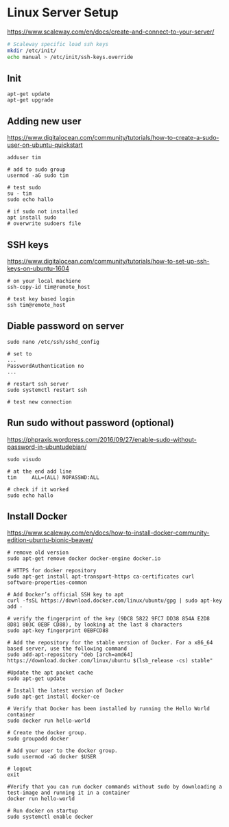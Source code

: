 # Linux Server Setup

https://www.scaleway.com/en/docs/create-and-connect-to-your-server/

```sh
# Scaleway specific load ssh keys
mkdir /etc/init/
echo manual > /etc/init/ssh-keys.override
```
## Init

```
apt-get update
apt-get upgrade
```

## Adding new user


https://www.digitalocean.com/community/tutorials/how-to-create-a-sudo-user-on-ubuntu-quickstart
```
adduser tim

# add to sudo group
usermod -aG sudo tim

# test sudo
su - tim
sudo echo hallo

# if sudo not installed
apt install sudo
# overwrite sudoers file
```

## SSH keys

https://www.digitalocean.com/community/tutorials/how-to-set-up-ssh-keys-on-ubuntu-1604


```
# on your local machiene
ssh-copy-id tim@remote_host

# test key based login
ssh tim@remote_host
```

## Diable password on server


```
sudo nano /etc/ssh/sshd_config

# set to
...
PasswordAuthentication no
...

# restart ssh server
sudo systemctl restart ssh

# test new connection
```
## Run sudo without password (optional)

https://phpraxis.wordpress.com/2016/09/27/enable-sudo-without-password-in-ubuntudebian/

```
sudo visudo

# at the end add line
tim     ALL=(ALL) NOPASSWD:ALL

# check if it worked
sudo echo hallo
```

## Install Docker
https://www.scaleway.com/en/docs/how-to-install-docker-community-edition-ubuntu-bionic-beaver/


```
# remove old version
sudo apt-get remove docker docker-engine docker.io

# HTTPS for docker repository
sudo apt-get install apt-transport-https ca-certificates curl software-properties-common

# Add Docker’s official SSH key to apt
curl -fsSL https://download.docker.com/linux/ubuntu/gpg | sudo apt-key add -

# verify the fingerprint of the key (9DC8 5822 9FC7 DD38 854A E2D8 8D81 803C 0EBF CD88), by looking at the last 8 characters
sudo apt-key fingerprint 0EBFCD88

# Add the repository for the stable version of Docker. For a x86_64 based server, use the following command
sudo add-apt-repository "deb [arch=amd64] https://download.docker.com/linux/ubuntu $(lsb_release -cs) stable"

#Update the apt packet cache
sudo apt-get update

# Install the latest version of Docker
sudo apt-get install docker-ce

# Verify that Docker has been installed by running the Hello World container
sudo docker run hello-world

# Create the docker group.
sudo groupadd docker

# Add your user to the docker group.
sudo usermod -aG docker $USER

# logout
exit

#Verify that you can run docker commands without sudo by downloading a test-image and running it in a container
docker run hello-world

# Run docker on startup
sudo systemctl enable docker
```
